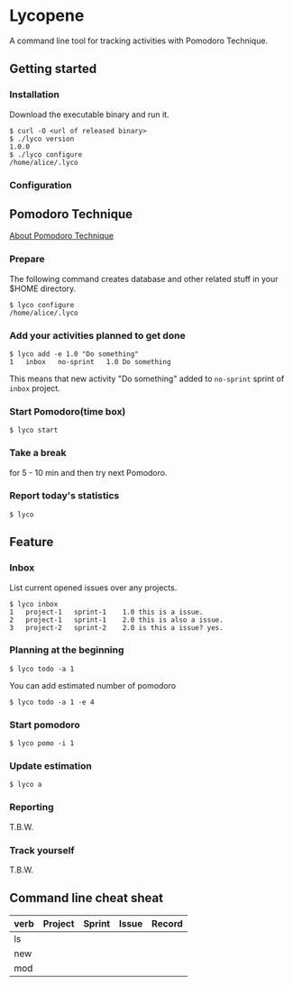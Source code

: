 Lycopene
=================

A command line tool for tracking activities with Pomodoro Technique.

Getting started
-----------------

### Installation

Download the executable binary and run it.

    $ curl -O <url of released binary>
    $ ./lyco version
    1.0.0
    $ ./lyco configure
    /home/alice/.lyco

### Configuration

Pomodoro Technique
-----------------

[About Pomodoro Technique](http://pomodorotechnique.com/)

### Prepare

The following command creates database and other related stuff in your $HOME directory.

    $ lyco configure
    /home/alice/.lyco

### Add your activities planned to get done

    $ lyco add -e 1.0 "Do something"
    1	inbox	no-sprint	1.0	Do something

This means that new activity "Do something" added to `no-sprint` sprint of `inbox` project.

### Start Pomodoro(time box)

    $ lyco start

### Take a break

for 5 - 10 min and then try next Pomodoro.

### Report today's statistics

    $ lyco 

Feature
-----------------

### Inbox

List current opened issues over any projects.

    $ lyco inbox
    1	project-1	sprint-1	1.0	this is a issue.
    2	project-1	sprint-1	2.0	this is also a issue.
    3	project-2	sprint-2	2.0	is this a issue? yes.

### Planning at the beginning

    $ lyco todo -a 1

You can add estimated number of pomodoro

    $ lyco todo -a 1 -e 4

### Start pomodoro

    $ lyco pomo -i 1

### Update estimation

    $ lyco a

### Reporting

T.B.W.

### Track yourself

T.B.W.

Command line cheat sheat
------------------------

| verb | Project | Sprint | Issue | Record |
|------|---------|--------|-------|--------|
| ls   |         |        |       |        |
| new  |         |        |       |        |
| mod  |         |        |       |        |


